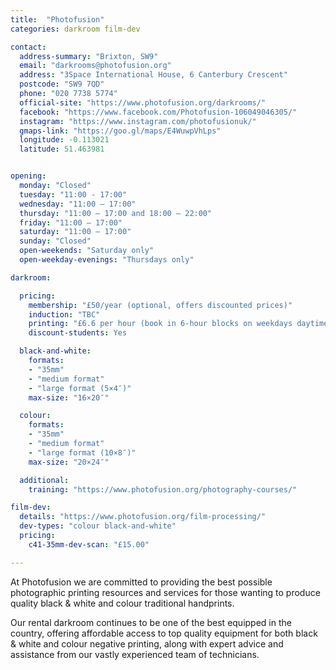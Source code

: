 ```yaml
---
title:  "Photofusion"
categories: darkroom film-dev

contact:
  address-summary: "Brixton, SW9"
  email: "darkrooms@photofusion.org"
  address: "3Space International House, 6 Canterbury Crescent"
  postcode: "SW9 7QD"
  phone: "020 7738 5774"
  official-site: "https://www.photofusion.org/darkrooms/"
  facebook: "https://www.facebook.com/Photofusion-106049046305/"
  instagram: "https://www.instagram.com/photofusionuk/"
  gmaps-link: "https://goo.gl/maps/E4WuwpVhLps"
  longitude: -0.113021
  latitude: 51.463981


opening:
  monday: "Closed"
  tuesday: "11:00 - 17:00"
  wednesday: "11:00 – 17:00"
  thursday: "11:00 – 17:00 and 18:00 – 22:00"
  friday: "11:00 – 17:00"
  saturday: "11:00 – 17:00"
  sunday: "Closed"
  open-weekends: "Saturday only"
  open-weekday-evenings: "Thursdays only"

darkroom:

  pricing:
    membership: "£50/year (optional, offers discounted prices)"
    induction: "TBC"
    printing: "£6.6 per hour (book in 6-hour blocks on weekdays daytime & Saturdays), £7 per hour (book in 4-hour blocks on Thursday evenings)"
    discount-students: Yes

  black-and-white:
    formats:
    - "35mm"
    - "medium format"
    - "large format (5×4″)"
    max-size: "16×20″"

  colour:
    formats:
    - "35mm"
    - "medium format"
    - "large format (10×8″)"  
    max-size: "20×24″"

  additional:
    training: "https://www.photofusion.org/photography-courses/"

film-dev:
  details: "https://www.photofusion.org/film-processing/"
  dev-types: "colour black-and-white"  
  pricing:
    c41-35mm-dev-scan: "£15.00"

---
```


At Photofusion we are committed to providing the best possible photographic printing resources and services for those wanting to produce quality black & white and colour traditional handprints.

Our rental darkroom continues to be one of the best equipped in the country, offering affordable access to top quality equipment for both black & white and colour negative printing, along with expert advice and assistance from our vastly experienced team of technicians.

